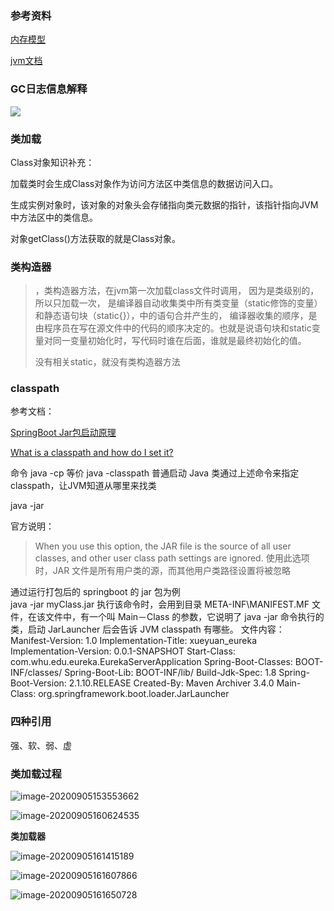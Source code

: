 ### 参考资料

[内存模型](https://www.processon.com/view/5ea7a1b9e401fd21c196eb17)

[jvm文档](https://www.cnblogs.com/yanl55555/category/1686360.html)

### GC日志信息解释

![](https://my-image-blog.oss-cn-beijing.aliyuncs.com/img/20200619194958.png)

### 类加载

Class对象知识补充：

加载类时会生成Class对象作为访问方法区中类信息的数据访问入口。

生成实例对象时，该对象的对象头会存储指向类元数据的指针，该指针指向JVM中方法区中的类信息。

对象getClass()方法获取的就是Class对象。

### 类构造器

> <clinit>，类构造器方法，在jvm第一次加载class文件时调用， 因为是类级别的，所以只加载一次， 是编译器自动收集类中所有类变量（static修饰的变量）和静态语句块（static{}），中的语句合并产生的， 编译器收集的顺序，是由程序员在写在源文件中的代码的顺序决定的。也就是说语句块和static变量对同一变量初始化时，写代码时谁在后面，谁就是最终初始化的值。
> 
>没有相关static，就没有类构造器方法<clinit>

### classpath

参考文档：

[SpringBoot Jar包启动原理](https://www.jianshu.com/p/c95cac2c2e7a)

[What is a classpath and how do I set it?](https://stackoverflow.com/questions/2396493/what-is-a-classpath-and-how-do-i-set-it/2396759#2396759)

命令 java -cp 等价 java -classpath
普通启动 Java 类通过上述命令来指定 classpath，让JVM知道从哪里来找类

java -jar 

官方说明：

> When you use this option, the JAR file is the source of all user classes, and other user class path settings are ignored.
> 使用此选项时，JAR 文件是所有用户类的源，而其他用户类路径设置将被忽略

通过运行打包后的 springboot 的 jar 包为例  
java -jar myClass.jar
执行该命令时，会用到目录 META-INF\MANIFEST.MF 文件，在该文件中，有一个叫 Main－Class 的参数，它说明了 java -jar 命令执行的类，启动 JarLauncher 后会告诉 JVM classpath 有哪些。
文件内容：
Manifest-Version: 1.0
Implementation-Title: xueyuan_eureka
Implementation-Version: 0.0.1-SNAPSHOT
Start-Class: com.whu.edu.eureka.EurekaServerApplication
Spring-Boot-Classes: BOOT-INF/classes/
Spring-Boot-Lib: BOOT-INF/lib/
Build-Jdk-Spec: 1.8
Spring-Boot-Version: 2.1.10.RELEASE
Created-By: Maven Archiver 3.4.0
Main-Class: org.springframework.boot.loader.JarLauncher

### 四种引用

强、软、弱、虚

### 类加载过程

![image-20200905153553662](https://my-image-blog.oss-cn-beijing.aliyuncs.com/img/20200905153600.png)

![image-20200905160624535](https://my-image-blog.oss-cn-beijing.aliyuncs.com/img/20200905160624.png)



**类加载器**

![image-20200905161415189](https://my-image-blog.oss-cn-beijing.aliyuncs.com/img/20200905161415.png)

![image-20200905161607866](https://my-image-blog.oss-cn-beijing.aliyuncs.com/img/20200905161608.png)

![image-20200905161650728](https://my-image-blog.oss-cn-beijing.aliyuncs.com/img/20200905161650.png)